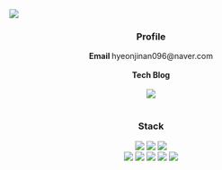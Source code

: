 
<img src="https://capsule-render.vercel.app/api?type=waving&color=BDFBCA&height=160&section=header&text=hj's%20Github&fontSize=50&fontColor=B5B4B4" />

<div align=center>
	<h3> Profile </h3>
	<Strong>Email  </Strong>   hyeonjinan096@naver.com<br><br>
	<Strong>Tech Blog</Strong> <br><br>   <a href="https://developer-gaeppu.tistory.com/" target="_blank"><img src="https://img.shields.io/badge/Tistory-ED9898?style=flat-square&logo=Tistory&logoColor=white"/></a>
    <br>   <br>

	
</div>
<div align="center">
	<h3> Stack </h3>
	<img src="https://img.shields.io/badge/HTML5-E34F26?style=flat&logo=HTML5&logoColor=white" />
	<img src="https://img.shields.io/badge/CSS3-1572B6?style=flat&logo=CSS3&logoColor=white" />
	<img src="https://img.shields.io/badge/JavaScript-F7DF1E?style=flat&logo=JavaScript&logoColor=white" />
	<br>
	<img src="https://img.shields.io/badge/c-A8B9CC?style=flat&logo=c&logoColor=white"/>
	<img src="https://img.shields.io/badge/python-3776AB?style=flat&logo=python&logoColor=white"/>
	<img src="https://img.shields.io/badge/Java-C0C0C0?style=flat&logo=Conda-Forge&logoColor=white" />
	<img src="https://img.shields.io/badge/mysql-4479A1?style=flat&logo=mysql&logoColor=white"/>
	<img src="https://img.shields.io/badge/android-3DDC84?style=flat&logo=android&logoColor=white"/>
</div>
</div>
<br><br><br>
